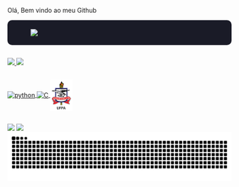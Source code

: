 
Olá, Bem vindo ao meu Github

<div style="display: flex; justify-content: center; align-items: center; gap: 20px; background-color: #1A1B27; padding: 20px; border-radius: 10px;">
  <img src="https://github-readme-stats.vercel.app/api?username=DaniloSovano&show_icons=true&theme=tokyonight" width="400px" />
</div>

##
<div>
  <a href="https://github.com/DaniloSovano/Calculadora-em-Python">
  <img height="130cm" src="https://github-readme-stats.vercel.app/api/pin/?username=DaniloSovano&repo=Calculadora-em-Python&theme=tokyonight" />
  <a href= "https://github.com/DaniloSovano/Batalha_Naval">
  <img height="130cm" src="https://github-readme-stats.vercel.app/api/pin/?username=DaniloSovano&repo=Batalha_Naval&theme=tokyonight" />
</div>
    
##
<div>
<img align="center" alt="python" height="40" width="40" src="https://cdn.jsdelivr.net/gh/devicons/devicon/icons/python/python-original.svg" />
<img align="center" alt="C" height="40" width="40" src="https://cdn.jsdelivr.net/gh/devicons/devicon/icons/c/c-original.svg" />
<img align="center" alt="C" height="70" width="50" src="./assets/icone.png">

</div>


##

<div>
 <a href="https://instagram.com/danilo_sovano" target="_blank"><img src="https://img.shields.io/badge/-Instagram-%23E4405F?style=for-the-badge&logo=instagram&logoColor=white" target="_blank"></a>
  <a href = "mailto:danilosovano@gmail.com"><img src="https://img.shields.io/badge/-Gmail-%23333?style=for-the-badge&logo=gmail&logoColor=dark" target="_blank"></a>


  
</div>
<picture>
  <source media="(prefers-color-scheme: dark)" srcset="https://raw.githubusercontent.com/DaniloSovano/danilosovano/output/github-contribution-grid-snake-dark.svg">
  <source media="(prefers-color-scheme: light)" srcset="https://raw.githubusercontent.com/DaniloSovano/danilosovano/output/github-contribution-grid-snake.svg">
  <img alt="github contribution grid snake animation" src="https://raw.githubusercontent.com/DaniloSovano/danilosovano/output/github-contribution-grid-snake.svg">
</picture>

